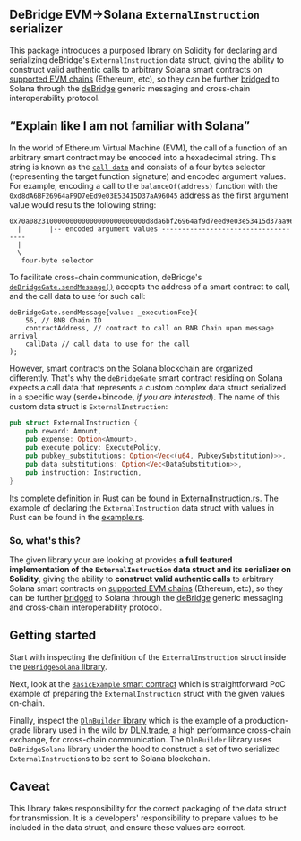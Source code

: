 ## DeBridge EVM->Solana `ExternalInstruction` serializer

This package introduces a purposed library on Solidity for declaring and serializing deBridge's `ExternalInstruction` data struct, giving the ability to construct valid authentic calls to arbitrary Solana smart contracts on [supported EVM chains](https://docs.debridge.finance/contracts/mainnet-addresses) (Ethereum, etc), so they can be further [bridged](https://docs.debridge.finance/build-with-debridge/lifecycle-of-a-cross-chain-call)  to Solana through the [deBridge](https://debridge.finance/) generic messaging and cross-chain interoperability protocol.


## “Explain like I am not familiar with Solana”

In the world of Ethereum Virtual Machine (EVM), the call of a function of an arbitrary smart contract may be encoded into a hexadecimal string. This string is known as the [`call data`](https://docs.soliditylang.org/en/latest/internals/layout_in_calldata.html) and consists of a four bytes selector (representing the target function signature) and encoded argument values. For example, encoding a call to the `balanceOf(address)` function with the `0xd8dA6BF26964aF9D7eEd9e03E53415D37aA96045` address as the first argument value would results the following string:

```
0x70a08231000000000000000000000000d8da6bf26964af9d7eed9e03e53415d37aa96045
  |       |-- encoded argument values ------------------------------------
  |
  \
   four-byte selector
```

To facilitate cross-chain communication, deBridge's [`deBridgeGate.sendMessage()`](https://github.com/debridge-finance/debridge-contracts-v1/blob/main/contracts/interfaces/IDeBridgeGate.sol#L100) accepts the address of a smart contract to call, and the call data to use for such call:

```sol
deBridgeGate.sendMessage{value: _executionFee}(
    56, // BNB Chain ID
    contractAddress, // contract to call on BNB Chain upon message arrival
    callData // call data to use for the call
);
```

However, smart contracts on the Solana blockchain are organized differently. That's why the `deBridgeGate` smart contract residing on Solana expects a call data that represents a custom complex data struct serialized in a specific way (serde+bincode, *if you are interested*). The name of this custom data struct is `ExternalInstruction`:

```rust
pub struct ExternalInstruction {
    pub reward: Amount,
    pub expense: Option<Amount>,
    pub execute_policy: ExecutePolicy,
    pub pubkey_substitutions: Option<Vec<(u64, PubkeySubstitution)>>,
    pub data_substitutions: Option<Vec<DataSubstitution>>,
    pub instruction: Instruction,
}
```

Its complete definition in Rust can be found in [ExternalInstruction.rs](./spec/ExternalInstruction.rs). The example of declaring the `ExternalInstruction` data struct with values in Rust can be found in the [example.rs](./spec/example.rs).

### So, what's this?

The given library your are looking at provides **a full featured implementation of the `ExternalInstruction` data struct and its serializer on Solidity**, giving the ability to **construct valid authentic calls** to arbitrary Solana smart contracts on [supported EVM chains](https://docs.debridge.finance/contracts/mainnet-addresses) (Ethereum, etc), so they can be further [bridged](https://docs.debridge.finance/build-with-debridge/lifecycle-of-a-cross-chain-call) to Solana through the [deBridge](https://debridge.finance/) generic messaging and cross-chain interoperability protocol.


## Getting started

Start with inspecting the definition of the `ExternalInstruction` struct inside the [`DeBridgeSolana` library](./contracts/library/DeBridgeSolana.sol).

Next, look at the [`BasicExample` smart contract](./contracts/examples/Basic.sol) which is straightforward PoC example of preparing the `ExternalInstruction` struct with the given values on-chain.

Finally, inspect the [`DlnBuilder` library](./contracts/examples/DLN/library/Builder.sol) which is the example of a production-grade library used in the wild by [DLN.trade](https://dln.trade/), a high performance cross-chain exchange, for cross-chain communication. The `DlnBuilder` library uses `DeBridgeSolana` library under the hood to construct a set of two serialized `ExternalInstruction`s to be sent to Solana blockchain.

## Caveat

This library takes responsibility for the correct packaging of the data struct for transmission. It is a developers' responsibility to prepare values to be included in the data struct, and ensure these values are correct.
